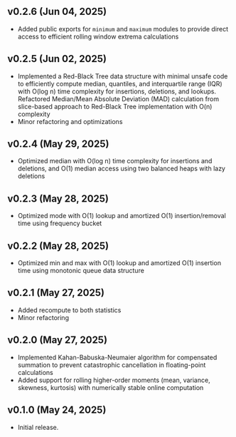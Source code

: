 ## v0.2.6 (Jun 04, 2025)

- Added public exports for `minimum` and `maximum` modules to provide direct access to efficient rolling window extrema calculations

## v0.2.5 (Jun 02, 2025)

- Implemented a Red-Black Tree data structure with minimal unsafe code to efficiently compute median, quantiles, and interquartile range (IQR) with O(log n) time complexity for insertions, deletions, and lookups. Refactored Median/Mean Absolute Deviation (MAD) calculation from slice-based approach to Red-Black Tree implementation with O(n) complexity
- Minor refactoring and optimizations

## v0.2.4 (May 29, 2025)

- Optimized median with O(log n) time complexity for insertions and deletions, and O(1) median access using two balanced heaps with lazy deletions

## v0.2.3 (May 28, 2025)

- Optimized mode with O(1) lookup and amortized O(1) insertion/removal time using frequency bucket

## v0.2.2 (May 28, 2025)

- Optimized min and max with O(1) lookup and amortized O(1) insertion time using monotonic queue data structure

## v0.2.1 (May 27, 2025)

- Added recompute to both statistics
- Minor refactoring

## v0.2.0 (May 27, 2025)

- Implemented Kahan-Babuska-Neumaier algorithm for compensated summation to prevent catastrophic cancellation in floating-point calculations
- Added support for rolling higher-order moments (mean, variance, skewness, kurtosis) with numerically stable online computation

## v0.1.0 (May 24, 2025)

- Initial release.
